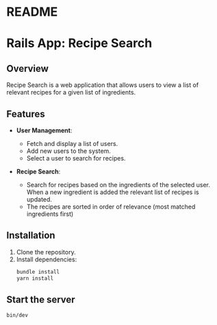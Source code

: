 # README

# Rails App: Recipe Search

## Overview

Recipe Search is a web application that allows users to view a list of relevant recipes for a given list of ingredients.

## Features

- **User Management**:

  - Fetch and display a list of users.
  - Add new users to the system.
  - Select a user to search for recipes.

- **Recipe Search**:
  - Search for recipes based on the ingredients of the selected user. When a new ingredient is added the relevant list of recipes is updated.
  - The recipes are sorted in order of relevance (most matched ingredients first)

## Installation

1. Clone the repository.
2. Install dependencies:
   ```sh
   bundle install
   yarn install
   ```

## Start the server

`bin/dev`
